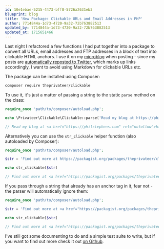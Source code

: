 ```yaml
---
id: 10e1ebae-5215-4473-bff8-5726a2631eb3
blueprint: blog
title: 'New Package: Clickable URLs and Email Addresses in PHP'
author: 7714844a-1d73-4720-9a32-72b763882513
updated_by: 7714844a-1d73-4720-9a32-72b763882513
updated_at: 1715651466
---
```

Last night I refactored a few functions I had put together into a package to convert all URLs, email addresses and FTP addresses in a block of text into clickable HTML anchors.  I use it on my [microblog](https://shortform.philstephens.io) when posting - since my posts are [automatically reposted to Twitter](/blog/cross-posting-to-twitter-using-laravel-notifications), which marks up links accordingly, I want to avoid using Markdown for clickable URLs etc.

The package can be installed using Composer:

```bash
composer require theprivateer/clickable
```

To use it, it's just a matter of passing a string to the static `parse` method on the class:

```php
require_once 'path/to/composer/autoload.php';

echo \Privateer\Clickable\Clickable::parse('Read my blog at https://philstephens.com');

// Read my blog at <a href="https://philstephens.com" rel="nofollow">https://philstephens.com</a>
```

Alternatively you can use the `str_clickable` helper function (also autoloaded by Composer):

```php
require_once 'path/to/composer/autoload.php';

$str = 'Find out more at https://packagist.org/packages/theprivateer/clickable.';

echo str_clickable($str)

// Find out more at <a href="https://packagist.org/packages/theprivateer/clickable" rel="nofollow">https://packagist.org/packages/theprivateer/clickable</a>.
```

If you pass through a string that already has an anchor tag in it, fear not - the parser will automatically ignore them:

```php
require_once 'path/to/composer/autoload.php';

$str = 'Find out more at <a href="https://packagist.org/packages/theprivateer/clickable" rel="nofollow">https://packagist.org/packages/theprivateer/clickable</a>.';

echo str_clickable($str)

// Find out more at <a href="https://packagist.org/packages/theprivateer/clickable" rel="nofollow">https://packagist.org/packages/theprivateer/clickable</a>.
```

I've still got some documenting to do and a simple test suite to write, but if you want to find out more check it out [on Github](https://github.com/theprivateer/clickable).